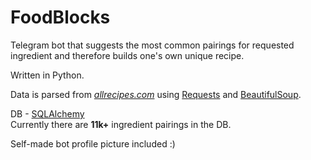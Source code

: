 #  FoodBlocks
Telegram bot that suggests the most common pairings for requested ingredient and therefore builds one's own unique recipe.

Written in Python.

Data is parsed from <a href="https://www.allrecipes.com"><i>allrecipes.com</i></a> using <a href="https://requests.readthedocs.io/en/latest/">Requests</a> and <a href="https://www.crummy.com/software/BeautifulSoup/bs4/doc/">BeautifulSoup</a>.

DB - <a href="https://www.sqlalchemy.org/">SQLAlchemy</a><br>
Currently there are <b>11k+</b> ingredient pairings in the DB.

Self-made bot profile picture included :)
